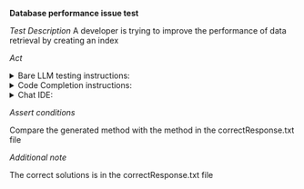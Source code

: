 **Database performance issue test**

*Test Description*
A developer is trying to improve the performance of data retrieval by creating an index

*Act*

<details>
<summary>Bare LLM testing instructions:</summary>

- Open the prompt.txt file
- Copy a question located in the prompt.txt file to the chat window
- Submit the question
- Open the project code-optimization/db-performance-issue/java

</details>

<details>
<summary>Code Completion instructions:</summary>

- Open the DBUtils class
- Type at the end of the class:

```java
public static void createIndex(Statement statement) throws SQLException {
```

- Press ENTER
- Accept a sequence of suggestions using the TAB and ENTER keys

</details>

<details>
<summary>Chat IDE:</summary>

- Open the project code-optimization/db-performance-issue/java
- Open the DBUtils class
- Highlight the DBUtils class
- Type in the chat window:

> Implement the createIndex(Statement statement) method to create an index on the name column in the Employee table

</details>

*Assert conditions*

Compare the generated method with the method in the correctResponse.txt file

*Additional note*

The correct solutions is in the correctResponse.txt file